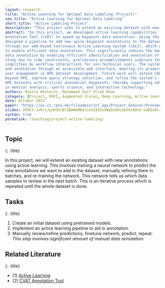 ```yaml
---
layout: research
title: "Active Learning for Optimal Data Labeling (Project)"
seo_title: "Active Learning for Optimal Data Labeling"
short_title: "Active Labeling Project"
description: "This project aims to extend an existing dataset with new annotations using active learning."
abstract: "In this project, we developed active learning capabilities for the Computer Vision
Annotation Tool (CVAT) to speed up keypoint data annotation. Using the COCO dataset, we
designed a pipeline to add new spine keypoint annotations to the dataset. This was achieved
through our web-based Continuous Active Learning System (CALS), which works with CVAT
to enable efficient data annotation. This significantly reduces the manual labor involved in
data annotation by enabling efficient identification and annotation of the most informative instances. Although a comprehensive evaluation of CALS’ usability was beyond the scope of this
study due to time constraints, preliminary accomplishments indicate that CALS successfully
simplifies AL workflow interactions for non-technical users. The system facilitates data upload
and annotation through an accessible web interface, meeting its primary goal of enhancing
user engagement in HPE dataset development. Future work will extend CALS’ application
beyond HPE, improve query strategy selection, and refine the system’s file system abstraction for better scalability. This contribution is poised to streamline the process of enriching
HPE datasets with critical anatomical keypoints, thereby supporting advanced applications
in medical analysis, sports science, and interactive technology."
authors: Nikita Khutorni, Muhammad Saif Ullah Khan
category: [Project, DFKI, Augmented Vision, Deep Learning, Active Learning, Data Annotation]
date: October 2023
paper: "https://av.cs.rptu.de/fileadmin/inf_ags/Project_Seminar/Proceedings_CVDL_WS2324_compressed.pdf#page=70.00"
slides: 2PACX-1vRrjJynKOSlBlZBAWeMBq7vuSZ432xXWq534hLOwVks6DSd-wSB5xbtiuSoNEWgwfeYTEJBTDmcL1JB
syntax: true
permalink: /teaching/project-active-labeling/
---
```


## Topic
{: .title}

In this project, we will extend an existing dataset with new annotations using active learning. This involves training a neural network to predict the new annotations we want to add in the dataset, manually refining them in batches, and re-training the network. This network tells us which data samples to review in the next batch. This is an iterative process which is repeated until the whole dataset is done.

## Tasks
{: .title}

1. Create an initial dataset using pretrained models.
2. Implement an active learning pipeline to aid in annotation.
3. Manually review/refine predictions, finetune network, predict, repeat. _This step involves significant amount of manual data annotation._


## Related Literature
{: .title}

- [1] [Active Learning](https://neptune.ai/blog/active-learning-strategies-tools-use-cases)
- [2] [CVAT Annotation Tool](https://github.com/opencv/cvat)
